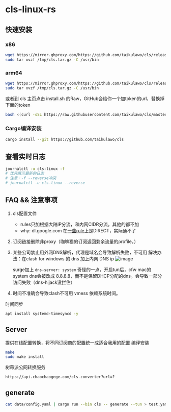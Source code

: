 # cls-linux-rs
## 快速安装
### x86

```bash
wget https://mirror.ghproxy.com/https://github.com/taikulawo/cls/releases/download/release/cls-x86_64-unknown-linux-musl.tar.gz -O /tmp/cls.tar.gz
sudo tar xvzf /tmp/cls.tar.gz -C /usr/bin
```
### arm64

```bash
wget https://mirror.ghproxy.com/https://github.com/taikulawo/cls/releases/download/release/cls-aarch64-unknown-linux-musl.tar.gz -O /tmp/cls.tar.gz
sudo tar xvzf /tmp/cls.tar.gz -C /usr/bin
```

或者到 cls 主页点击 install.sh 的Raw，GitHub会给你一个加token的url，替换掉下面的token

```bash
bash <(curl -sSL https://raw.githubusercontent.com/taikulawo/cls/master/install.sh?token=<token>)
```

### Cargo编译安装

```bash
cargo install --git https://github.com/taikulawo/cls
```

## 查看实时日志

```bash
journalctl -u cls-linux -f
# 优先展示最新的日志
# 注意：-f --reverse冲突
# journalctl -u cls-linux --reverse
```

## FAQ && 注意事项
1. cls配置文件
   - rules只加根据大陆IP分流，和内网CIDR分流。其他的都不加
   - why: dl.google.com 在[一些rule](https://raw.githubusercontent.com/Loyalsoldier/clash-rules/release/direct.txt)上是DIRECT，实际通不了
2. 订阅链接删除非proxy（咖啡猫的订阅返回剩余流量的profile，）

3. 某些公司禁止用外网DNS解析，代理是域名会导致解析失败，不可用
   解决办法：在clash for windows 的 dns 加上内网 DNS ip
   ![image](https://github.com/iamwwcposts/articles/assets/24750337/6dcde701-10b0-47c6-83b4-469452fdf76e)

   surge加上 `dns-server: system`
   奇怪的一点，开启tun后，cfw mac的system dns会被改成 8.8.8.8，而不是保留DHCP分配的dns。会导致一部分访问失败（dns-hijack没拦住）
4. 时间不准确会导致clash不可用
vmess 依赖系统时间。

时间同步
```bash
apt install systemd-timesyncd -y
```

## Server

提供在线配置转换，将不同订阅商的配置统一成适合我用的配置
编译安装

```bash
make
sudo make install
```

树莓派公网转换服务

```
https://api.chaochaogege.com/cls-converter?url=?
```

## generate

```bash
cat data/config.yaml | cargo run --bin cls -- generate --tun > test.yaml
```
